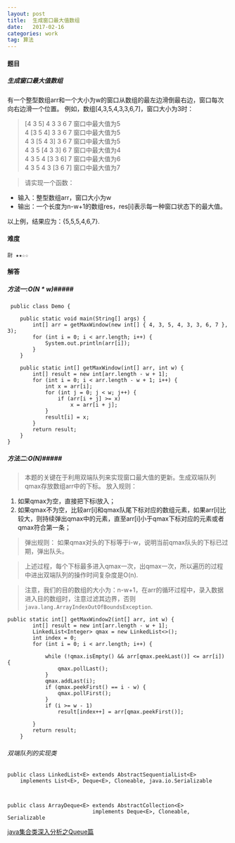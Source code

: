 ```yaml
---
layout: post
title:  生成窗口最大值数组
date:   2017-02-16
categories: work
tag: 算法
---
```

 

#### 题目 ####

##### 生成窗口最大值数组 #####

有一个整型数组arr和一个大小为w的窗口从数组的最左边滑倒最右边，窗口每次向右边滑一个位置。
例如，数组[4,3,5,4,3,3,6,7]，窗口大小为3时：

>[4 3 5] 4 3 3 6 7 窗口中最大值为5 <br/>
>4 [3 5 4] 3 3 6 7 窗口中最大值为5 <br/>
>4 3 [5 4 3] 3 6 7 窗口中最大值为5 <br/>
>4 3 5 [4 3 3] 6 7 窗口中最大值为4 <br/>
>4 3 5 4 [3 3 6] 7 窗口中最大值为6 <br/>
>4 3 5 4 3 [3 6 7] 窗口中最大值为7 <br/>
 

>请实现一个函数：
>
- 输入：整型数组arr，窗口大小为w
- 输出：一个长度为n-w+1的数组res，res[i]表示每一种窗口状态下的最大值。

以上例，结果应为：{5,5,5,4,6,7}.

#### 难度 ####

	尉 ★★☆☆


#### 解答 ####
 
	 


##### 方法一:O(N * w)#####

	 public class Demo {
	
		public static void main(String[] args) {
			int[] arr = getMaxWindow(new int[] { 4, 3, 5, 4, 3, 3, 6, 7 }, 3);
			for (int i = 0; i < arr.length; i++) {
				System.out.println(arr[i]);
			}
		}
	
		public static int[] getMaxWindow(int[] arr, int w) {
			int[] result = new int[arr.length - w + 1];
			for (int i = 0; i < arr.length - w + 1; i++) {
				int x = arr[i];
				for (int j = 0; j < w; j++) {
					if (arr[i + j] >= x)
						x = arr[i + j];
				}
				result[i] = x;
			}
			return result;
		}
	}


##### 方法二:O(N)#####

>本题的关键在于利用双端队列来实现窗口最大值的更新。生成双端队列qmax存放数组arr中的下标。
>放入规则：
1. 如果qmax为空，直接把下标i放入；
2. 如果qmax不为空，比较arr[i]和qmax队尾下标对应的数组元素，如果arr[i]比较大，则持续弹出qmax中的元素，直至arr[i]小于qmax下标对应的元素或者qmax符合第一条；

>弹出规则：
如果qmax对头的下标等于i-w，说明当前qmax队头的下标已过期，弹出队头。

>上述过程，每个下标最多进入qmax一次，出qmax一次，所以遍历的过程中进出双端队列的操作时间复杂度是O(n).

>注意，我们的目的数组的大小为：n-w+1，在arr的循环过程中，录入数据进入目的数组时，注意过滤其边界，否则`java.lang.ArrayIndexOutOfBoundsException`.

	public static int[] getMaxWindow2(int[] arr, int w) {
			int[] result = new int[arr.length - w + 1];
			LinkedList<Integer> qmax = new LinkedList<>();
			int index = 0;
			for (int i = 0; i < arr.length; i++) {
	
				while (!qmax.isEmpty() && arr[qmax.peekLast()] <= arr[i]) {
					qmax.pollLast();
				}
				qmax.addLast(i);
				if (qmax.peekFirst() == i - w) {
					qmax.pollFirst();
				}
				if (i >= w - 1)
					result[index++] = arr[qmax.peekFirst()];
	
			}
			return result;
		}

###### 双端队列的实现类 ######


	public class LinkedList<E> extends AbstractSequentialList<E>
	    implements List<E>, Deque<E>, Cloneable, java.io.Serializable

 

	public class ArrayDeque<E> extends AbstractCollection<E>
	                           implements Deque<E>, Cloneable, Serializable

  


[java集合类深入分析之Queue篇](http://shmilyaw-hotmail-com.iteye.com/blog/1700599)


